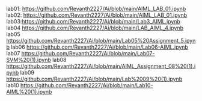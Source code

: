 lab01: https://github.com/Revanth2227/Ai/blob/main/AIML_LAB_01.ipynb
lab02: https://github.com/Revanth2227/Ai/blob/main/AIML_LAB_01.ipynb
lab03:https://github.com/Revanth2227/Ai/blob/main/Lab3_AIML.ipynb
lab04 https://github.com/Revanth2227/Ai/blob/main/LAB_AIML_4.ipynb
lab05 https://github.com/Revanth2227/Ai/blob/main/Lab05%20Assignment_5.ipynb
lab06 https://github.com/Revanth2227/Ai/blob/main/Lab06-AIML.ipynb
lab07 https://github.com/Revanth2227/Ai/blob/main/Lab07-SVM%20(1).ipynb
lab08 https://github.com/Revanth2227/Ai/blob/main/AIML_Assignment_08%20(1).ipynb
lab09 https://github.com/Revanth2227/Ai/blob/main/Lab%2009%20(1).ipynb
lab10 https://github.com/Revanth2227/Ai/blob/main/Lab10-AIML%20(1).ipynb
